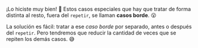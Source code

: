 ¡Lo hiciste muy bien! :clap: Estos casos especiales que hay que tratar de forma distinta al resto, fuera del `repetir`, se llaman **casos borde**. :open_mouth:

La solución es fácil: tratar a ese _caso borde_ por separado, antes o después del `repetir`. Pero tendremos que reducir la cantidad de veces que se repiten los demás casos. :sweat_smile:
